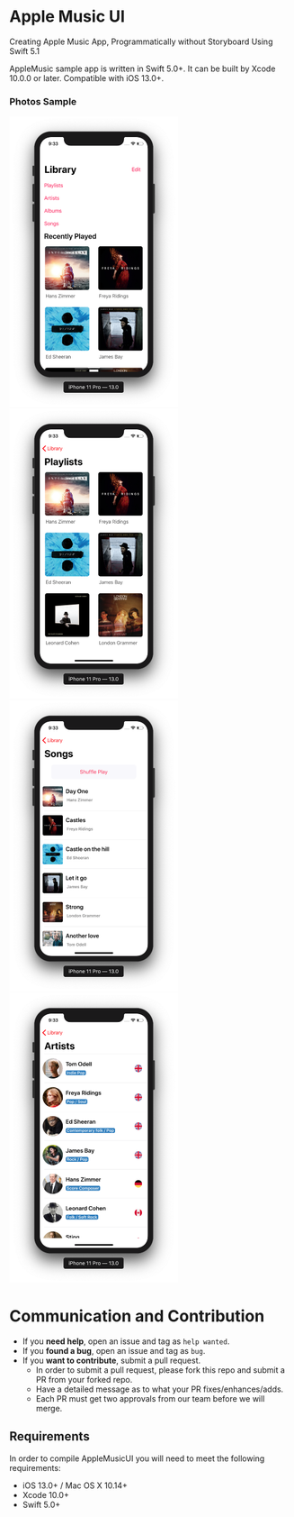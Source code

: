 # Apple Music UI

Creating Apple Music App, Programmatically without Storyboard Using Swift 5.1

AppleMusic sample app is written in Swift 5.0+. It can be built by Xcode 10.0.0 or later. Compatible with iOS 13.0+.

### Photos Sample

<img width="300" alt="firstpic" src="Pics/firstpic.png"> <img width="300" alt="secondpic" src="Pics/secondpic.png">
<img width="300" alt="thirdpic" src="Pics/thirdpic.png"> <img width="300" alt="forthpic" src="Pics/forthpic.png">

# Communication and Contribution

- If you **need help**, open an issue and tag as `help wanted`.
- If you **found a bug**, open an issue and tag as `bug`.
- If you **want to contribute**, submit a pull request.
  - In order to submit a pull request, please fork this repo and submit a PR from your forked repo.
  - Have a detailed message as to what your PR fixes/enhances/adds.
  - Each PR must get two approvals from our team before we will merge.

## Requirements

In order to compile AppleMusicUI you will need to meet the following requirements:

* iOS 13.0+ / Mac OS X 10.14+
* Xcode 10.0+
* Swift 5.0+
